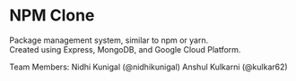 # NPM Clone
Package management system, similar to npm or yarn. \
Created using Express, MongoDB, and Google Cloud Platform.

Team Members: 
Nidhi Kunigal (@nidhikunigal)
Anshul Kulkarni (@kulkar62)
